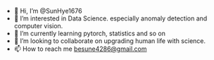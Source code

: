 - 👋 Hi, I’m @SunHye1676
- 👀 I’m interested in Data Science. especially anomaly detection and computer vision.
- 🌱 I’m currently learning pytorch, statistics and so on
- 💞️ I’m looking to collaborate on upgrading human life with science.
- 📫 How to reach me besune4286@gmail.com

<!---
SunHye1676/SunHye1676 is a ✨ special ✨ repository because its `README.md` (this file) appears on your GitHub profile.
You can click the Preview link to take a look at your changes.
--->
